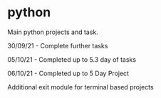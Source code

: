 # python

Main python projects and task.

30/09/21 - Complete further tasks

05/10/21 - Completed up to 5.3 day of tasks

06/10/21 - Completed up to 5 Day Project

Additional exit module for terminal based projects
